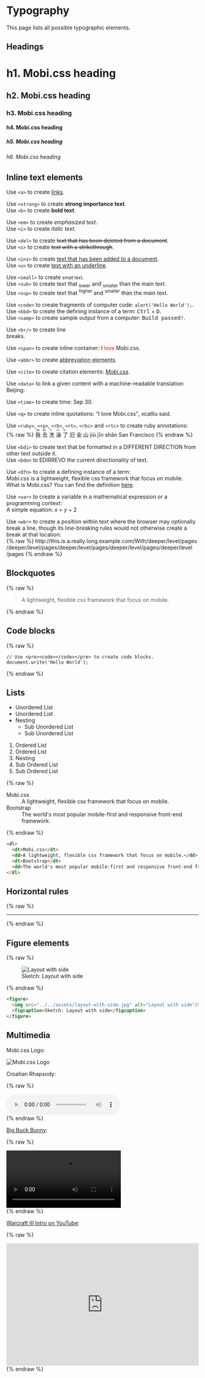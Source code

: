 # Typography

This page lists all possible typographic elements.

## Headings

# h1. Mobi.css heading
## h2. Mobi.css heading
### h3. Mobi.css heading
#### h4. Mobi.css heading
##### h5. Mobi.css heading
###### h6. Mobi.css heading

## Inline text elements

Use `<a>` to create <a href="#Inline-text-elements">links</a>.</p>

Use `<strong>` to create <strong>strong importance text</strong>.  
Use `<b>` to create <b>bold text</b>.</p>

Use `<em>` to create <em>emphasized text</em>.  
Use `<i>` to create <i>italic text</i>.

Use `<del>` to create <del>text that has been deleted from a document</del>.  
Use `<s>` to create <s>text with a strikethrough</s>.

Use `<ins>` to create <ins>text that has been added to a document</ins>.  
Use `<u>` to create <u>text with an underline</u>.

Use `<small>` to create <small>small text</small>.  
Use `<sub>` to create text that <sub>lower</sub> and <sub>smaller</sub> than the main text.  
Use `<sup>` to create text that <sup>higher</sup> and <sup>smaller</sup> than the main text.

Use `<code>` to create fragments of computer code: <code>alert('Hello World');</code>.  
Use `<kbd>` to create the defining instance of a term: <kbd>Ctrl</kbd> + <kbd>D</kbd>.  
Use `<samp>` to create sample output from a computer: <samp>Build passed!</samp>.

Use `<br/>` to create line<br/>breaks.

Use `<span>` to create inline container: I <span style="color:red;">love</span> Mobi.css.

Use `<abbr>` to create <abbr title="The HTML <abbr> element (or HTML Abbreviation Element) represents an abbreviation and optionally provides a full description for it.">abbreviation elements</abbr>.

Use `<cite>` to create citation elements: <cite><a href="http://getmobicss.com">Mobi.css</a></cite>.

Use `<data>` to link a given content with a machine-readable translation: <data value="100000">Beijing</data>.

Use `<time>` to create time: <time datetime="2016-09-30T00:00">Sep 30</time>.

Use `<q>` to create inline quotations: <q>I love Mobi.css</q>, xcatliu said.

Use `<ruby>`, `<rp>`, `<rb>`, `<rt>`, `<rbc>` and `<rtc>` to create ruby annotations:  
{% raw %}
<ruby>
  我 <rp>(</rp><rt>lǎn</rt><rp>)</rp>
  去 <rp>(</rp><rt>de</rt><rp>)</rp>
  洗 <rp>(</rp><rt>lǐ</rt><rp>)</rp>
  澡 <rp>(</rp><rt>nǐ</rt><rp>)</rp>
  了 <rp>(</rp><rt>le</rt><rp>)</rp>
</ruby>
<ruby>
  <rbc>
    <rb>旧</rb>
    <rb>金</rb>
    <rb>山</rb>
  </rbc>
  <rtc>
    <rt>jiù</rt>
    <rt>jīn</rt>
    <rt>shān</rt>
  </rtc>
  <rtc>San Francisco</rtc>
</ruby>
{% endraw %}

Use `<bdi>` to create text that be formatted in a <bdi>DIFFERENT DIRECTION</bdi> from other text outside it.  
Use `<bdo>` to <bdo dir="rtl">OVERRIDE</bdo> the current directionality of text.

Use `<dfn>` to create a defining instance of a term:  
<dfn id="dfn-mobicss">Mobi.css</dfn> is a lightweight, flexible css framework that focus on mobile.  
What is Mobi.css? You can find the definition [here](#dfn-mobicss).

Use `<var>` to create a variable in a mathematical expression or a programming context:  
A simple equation: <var>x</var> = <var>y</var> + 2

Use `<wbr>` to create a position within text where the browser may optionally break a line, though its line-breaking rules would not otherwise create a break at that location:  
{% raw %}
http://this<wbr>.is<wbr>.a<wbr>.really<wbr>.long<wbr>.example<wbr>.com/With<wbr>/deeper<wbr>/level<wbr>/pages<wbr>/deeper<wbr>/level<wbr>/pages<wbr>/deeper<wbr>/level<wbr>/pages<wbr>/deeper<wbr>/level<wbr>/pages<wbr>/deeper<wbr>/level<wbr>/pages
{% endraw %}

## Blockquotes

{% raw %}
<blockquote>
  <p>A lightweight, flexible css framework that focus on mobile.</p>
</blockquote>
{% endraw %}

## Code blocks

{% raw %}
<pre><code>// Use &lt;pre&gt;&lt;code&gt;&lt;/code&gt;&lt;/pre&gt; to create code blocks.
document.write('Hello World');</code></pre>
{% endraw %}

## Lists

- Unordered List
- Unordered List
- Nesting
  - Sub Unordered List
  - Sub Unordered List

1. Ordered List
2. Ordered List
3. Nesting
  1. Sub Ordered List
  2. Sub Ordered List

{% raw %}
<dl>
  <dt>Mobi.css</dt>
  <dd>A lightweight, flexible css framework that focus on mobile.</dd>
  <dt>Bootstrap</dt>
  <dd>The world's most popular mobile-first and responsive front-end framework.</dd>
</dl>
{% endraw %}

```html
<dl>
  <dt>Mobi.css</dt>
  <dd>A lightweight, flexible css framework that focus on mobile.</dd>
  <dt>Bootstrap</dt>
  <dd>The world's most popular mobile-first and responsive front-end framework.</dd>
</dl>
```

## Horizontal rules

{% raw %}
<hr/>
{% endraw %}

## Figure elements

{% raw %}
<figure>
  <img src="../../assets/layout-with-side.jpg" alt="Layout with side"/>
  <figcaption>Sketch: Layout with side</figcaption>
</figure>
{% endraw %}

```html
<figure>
  <img src="../../assets/layout-with-side.jpg" alt="Layout with side"/>
  <figcaption>Sketch: Layout with side</figcaption>
</figure>
```

## Multimedia

Mobi.css Logo:

![Mobi.css Logo](../../assets/mobi-logo-512.png)

Croatian Rhapsody:

{% raw %}
<div class="top-gap">
  <audio controls>
    <source src="../../assets/croatian-rhapsody.mp3" type="audio/mpeg">
    Your browser does not support the audio element.
  </audio>
</div>
{% endraw %}

[Big Buck Bunny](http://www.bigbuckbunny.org/):

{% raw %}
<div class="top-gap">
  <video controls>
    <source src="../../assets/big-buck-bunny.mp4" type="video/mp4">
    Your browser does not support the video element.
  </video>
</div>
{% endraw %}

[Warcraft III Intro on YouTube](https://www.youtube.com/watch?v=c2vm-QjK2xQ):

{% raw %}
<div class="top-gap">
  <iframe width="100%" height="320" src="https://www.youtube.com/embed/c2vm-QjK2xQ" frameborder="0" allowfullscreen></iframe>
</div>
{% endraw %}
